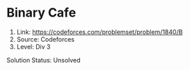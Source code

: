 # Binary Cafe

1. Link: https://codeforces.com/problemset/problem/1840/B
2. Source: Codeforces
3. Level: Div 3

Solution Status: Unsolved